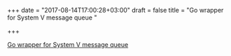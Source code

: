 +++
date = "2017-08-14T17:00:28+03:00"
draft = false
title = "Go wrapper for System V message queue  "

+++

<p><a href="https://github.com/siadat/ipc">Go wrapper for System V message queue  </a></p>

